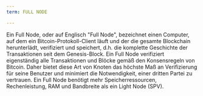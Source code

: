 ```yaml
---
term: FULL NODE

---
```

Ein Full Node, oder auf Englisch "Full Node", bezeichnet einen Computer, auf dem ein Bitcoin-Protokoll-Client läuft und der die gesamte Blockchain herunterlädt, verifiziert und speichert, d.h. die komplette Geschichte der Transaktionen seit dem Genesis-Block. Ein Full Node verifiziert eigenständig alle Transaktionen und Blöcke gemäß den Konsensregeln von Bitcoin. Daher bietet diese Art von Knoten das höchste Maß an Verifizierung für seine Benutzer und minimiert die Notwendigkeit, einer dritten Partei zu vertrauen. Ein Full Node benötigt mehr Speicherressourcen, Rechenleistung, RAM und Bandbreite als ein Light Node (SPV).